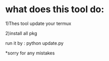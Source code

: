 # what does this tool do:
1)Thes tool update your termux

2)install all pkg

run it by : python update.py

*sorry for any mistakes
